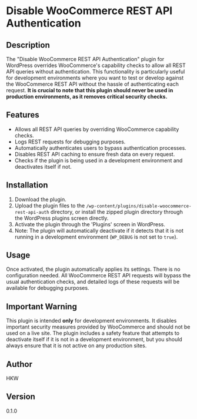 # Disable WooCommerce REST API Authentication

## Description
The "Disable WooCommerce REST API Authentication" plugin for WordPress overrides WooCommerce's capability checks to allow all REST API queries without authentication. This functionality is particularly useful for development environments where you want to test or develop against the WooCommerce REST API without the hassle of authenticating each request. **It is crucial to note that this plugin should never be used in production environments, as it removes critical security checks.**

## Features
- Allows all REST API queries by overriding WooCommerce capability checks.
- Logs REST requests for debugging purposes.
- Automatically authenticates users to bypass authentication processes.
- Disables REST API caching to ensure fresh data on every request.
- Checks if the plugin is being used in a development environment and deactivates itself if not.

## Installation
1. Download the plugin.
2. Upload the plugin files to the `/wp-content/plugins/disable-woocommerce-rest-api-auth` directory, or install the zipped plugin directory through the WordPress plugins screen directly.
3. Activate the plugin through the 'Plugins' screen in WordPress.
4. Note: The plugin will automatically deactivate if it detects that it is not running in a development environment (`WP_DEBUG` is not set to `true`).

## Usage
Once activated, the plugin automatically applies its settings. There is no configuration needed. All WooCommerce REST API requests will bypass the usual authentication checks, and detailed logs of these requests will be available for debugging purposes.

## Important Warning
This plugin is intended **only** for development environments. It disables important security measures provided by WooCommerce and should not be used on a live site. The plugin includes a safety feature that attempts to deactivate itself if it is not in a development environment, but you should always ensure that it is not active on any production sites.

## Author
HKW

## Version
0.1.0